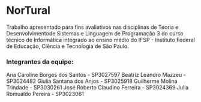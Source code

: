 # NorTural
Trabalho apresentado para fins avaliativos nas disciplinas de Teoria e Desenvolvimentode Sistemas e Linguagem de Programação 3 do curso técnico de Informática integrado ao ensino médio do IFSP - Instituto Federal de Educação, Ciência e Tecnologia de São Paulo.


### Integrantes da equipe:

Ana Caroline Borges dos Santos - SP3027597
Beatriz Leandro Mazzeu - SP3024482
Giulia Santana dos Anjos - SP3025918
Guilherme Molina Trindade - SP3030261
José Roberto Claudino Ferreira - SP3024369
Julia Romualdo Pereira - SP3023061
